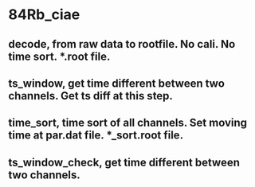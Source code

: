 # 84Rb_ciae

## decode, from raw data to rootfile. No cali. No time sort. *.root file.
## ts_window, get time different between two channels. Get ts diff at this step.
## time_sort, time sort of all channels. Set moving time at par.dat file. *_sort.root file.
## ts_window_check, get time different between two channels.